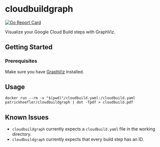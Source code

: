# cloudbuildgraph

[![Go Report Card](https://goreportcard.com/badge/github.com/patrickhoefler/cloudbuildgraph)](https://goreportcard.com/report/github.com/patrickhoefler/cloudbuildgraph)

Visualize your Google Cloud Build steps with GraphViz.

## Getting Started

### Prerequisites

Make sure you have [GraphViz](https://www.graphviz.org/) installed.

## Usage

```shell
docker run --rm -v "$(pwd)"/cloudbuild.yaml:/cloudbuild.yaml patrickhoefler/cloudbuildgraph | dot -Tpdf > cloudbuild.pdf
```

## Known Issues

- `cloudbuildgraph` currently expects a `cloudbuild.yaml` file in the working directory.
- `cloudbuildgraph` currently expects that every build step has an ID.
